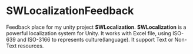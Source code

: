 # SWLocalizationFeedback
Feedback place for my unity project **SWLocalization**.
**SWLocalization** is a powerful localization system for Unity. It works with Excel file, using ISO-639 and ISO-3166 to represents culture(language). It support Text or Non-Text resources.
